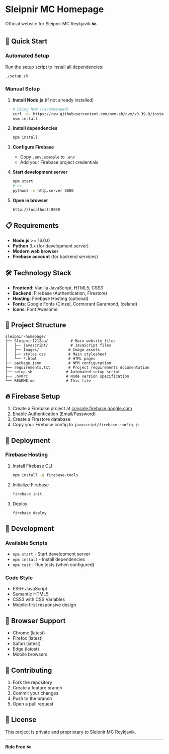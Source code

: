 # Sleipnir MC Homepage

Official website for Sleipnir MC Reykjavík 🏍️

## 🚀 Quick Start

### Automated Setup

Run the setup script to install all dependencies:

```bash
./setup.sh
```

### Manual Setup

1. **Install Node.js** (if not already installed)
   ```bash
   # Using NVM (recommended)
   curl -o- https://raw.githubusercontent.com/nvm-sh/nvm/v0.39.0/install.sh | bash
   nvm install
   ```

2. **Install dependencies**
   ```bash
   npm install
   ```

3. **Configure Firebase**
   - Copy `.env.example` to `.env`
   - Add your Firebase project credentials

4. **Start development server**
   ```bash
   npm start
   # or
   python3 -m http.server 8000
   ```

5. **Open in browser**
   ```
   http://localhost:8000
   ```

## 📋 Requirements

- **Node.js** >= 16.0.0
- **Python** 3.x (for development server)
- **Modern web browser**
- **Firebase account** (for backend services)

## 🛠️ Technology Stack

- **Frontend**: Vanilla JavaScript, HTML5, CSS3
- **Backend**: Firebase (Authentication, Firestore)
- **Hosting**: Firebase Hosting (optional)
- **Fonts**: Google Fonts (Cinzel, Cormorant Garamond, Iceland)
- **Icons**: Font Awesome

## 📁 Project Structure

```
sleipnir-homepage/
├── Sleipnir1212aa/          # Main website files
│   ├── javascript/          # JavaScript files
│   ├── Images/             # Image assets
│   ├── styles.css          # Main stylesheet
│   └── *.html              # HTML pages
├── package.json            # NPM configuration
├── requirements.txt        # Project requirements documentation
├── setup.sh               # Automated setup script
├── .nvmrc                 # Node version specification
└── README.md              # This file
```

## 🔥 Firebase Setup

1. Create a Firebase project at [console.firebase.google.com](https://console.firebase.google.com)
2. Enable Authentication (Email/Password)
3. Create a Firestore database
4. Copy your Firebase config to `javascript/firebase-config.js`

## 🚢 Deployment

### Firebase Hosting

1. Install Firebase CLI
   ```bash
   npm install -g firebase-tools
   ```

2. Initialize Firebase
   ```bash
   firebase init
   ```

3. Deploy
   ```bash
   firebase deploy
   ```

## 🔧 Development

### Available Scripts

- `npm start` - Start development server
- `npm install` - Install dependencies
- `npm test` - Run tests (when configured)

### Code Style

- ES6+ JavaScript
- Semantic HTML5
- CSS3 with CSS Variables
- Mobile-first responsive design

## 📱 Browser Support

- Chrome (latest)
- Firefox (latest)
- Safari (latest)
- Edge (latest)
- Mobile browsers

## 🤝 Contributing

1. Fork the repository
2. Create a feature branch
3. Commit your changes
4. Push to the branch
5. Open a pull request

## 📄 License

This project is private and proprietary to Sleipnir MC Reykjavík.

---

**Ride Free** 🏍️